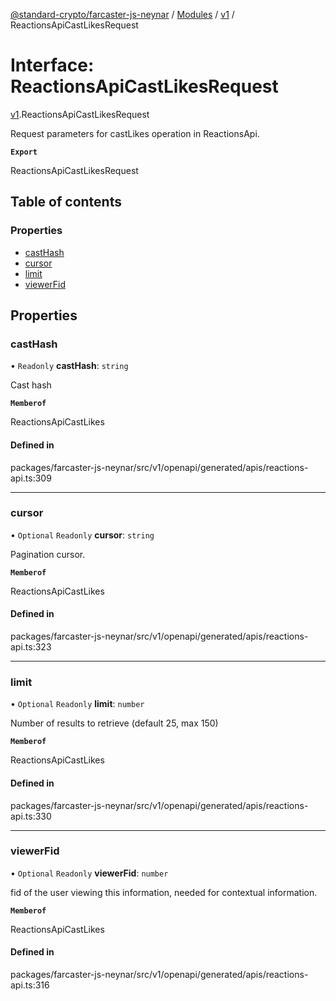 [@standard-crypto/farcaster-js-neynar](../README.md) / [Modules](../modules.md) / [v1](../modules/v1.md) / ReactionsApiCastLikesRequest

# Interface: ReactionsApiCastLikesRequest

[v1](../modules/v1.md).ReactionsApiCastLikesRequest

Request parameters for castLikes operation in ReactionsApi.

**`Export`**

ReactionsApiCastLikesRequest

## Table of contents

### Properties

- [castHash](v1.ReactionsApiCastLikesRequest.md#casthash)
- [cursor](v1.ReactionsApiCastLikesRequest.md#cursor)
- [limit](v1.ReactionsApiCastLikesRequest.md#limit)
- [viewerFid](v1.ReactionsApiCastLikesRequest.md#viewerfid)

## Properties

### castHash

• `Readonly` **castHash**: `string`

Cast hash

**`Memberof`**

ReactionsApiCastLikes

#### Defined in

packages/farcaster-js-neynar/src/v1/openapi/generated/apis/reactions-api.ts:309

___

### cursor

• `Optional` `Readonly` **cursor**: `string`

Pagination cursor.

**`Memberof`**

ReactionsApiCastLikes

#### Defined in

packages/farcaster-js-neynar/src/v1/openapi/generated/apis/reactions-api.ts:323

___

### limit

• `Optional` `Readonly` **limit**: `number`

Number of results to retrieve (default 25, max 150)

**`Memberof`**

ReactionsApiCastLikes

#### Defined in

packages/farcaster-js-neynar/src/v1/openapi/generated/apis/reactions-api.ts:330

___

### viewerFid

• `Optional` `Readonly` **viewerFid**: `number`

fid of the user viewing this information, needed for contextual information.

**`Memberof`**

ReactionsApiCastLikes

#### Defined in

packages/farcaster-js-neynar/src/v1/openapi/generated/apis/reactions-api.ts:316
